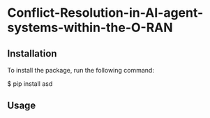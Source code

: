 # Conflict-Resolution-in-AI-agent-systems-within-the-O-RAN


## Installation
To install the package, run the following command:


$ pip install asd



## Usage

